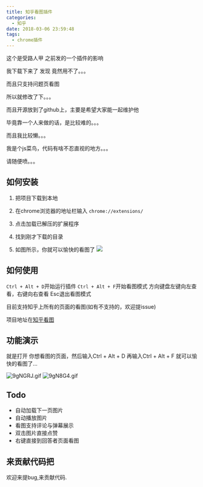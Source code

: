 ```yaml
---
title: 知乎看图插件
categories:
  - 知乎
date: 2018-03-06 23:59:48
tags:
  - chrome插件
---
```


这个是受路人甲 之前发的一个插件的影响

我下载下来了 发现 竟然用不了。。。

而且只支持问题页看图

所以就修改了下。。。

而且开源放到了github上，主要是希望大家能一起维护他

毕竟靠一个人来做的话，是比较难的。。。

而且我比较懒。。。

我是个js菜鸟，代码有啥不忍直视的地方。。。

请随便喷。。。


## 如何安装

1. 把项目下载到本地

2. 在chrome浏览器的地址栏输入 `chrome://extensions/`
3. 点击加载已解压的扩展程序
4. 找到刚才下载的目录
5. 如图所示，你就可以愉快的看图了
![](http://ww1.sinaimg.cn/large/cfc08357gy1fp3edo75urj20mb05g3yr.jpg)


## 如何使用

`Ctrl + Alt + D`开始运行插件
`Ctrl + Alt + F`开始看图模式
方向键盘左键向左查看，右键向右查看
Esc退出看图模式

目前支持知乎上所有的页面的看图(如有不支持的，欢迎提issue)

项目地址在[知乎看图](https://github.com/jin10086/zhihukantu)

## 功能演示

就是打开 你想看图的页面，然后输入Ctrl + Alt + D 
再输入Ctrl + Alt + F 就可以愉快的看图了...

![9gNGRJ.gif](https://s1.ax1x.com/2018/03/06/9gNGRJ.gif)
![9gN8G4.gif](https://s1.ax1x.com/2018/03/06/9gN8G4.gif)

## Todo
- 自动加载下一页图片
- 自动播放图片
- 看图支持评论与弹幕展示
- 双击图片直接点赞
- 右键直接到回答者页面看图


## 来贡献代码把

欢迎来提bug,来贡献代码.